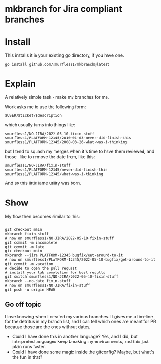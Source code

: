 # mkbranch for Jira compliant branches

# Install

This installs it in your existing go directory, if you have one.

`go install github.com/smurfless1/mkbranch@latest`

# Explain

A relatively simple task - make my branches for me.

Work asks me to use the following form:

`$USER/$ticket/$description`

which usually turns into things like:

```text
smurfless1/NO-JIRA/2022-05-10-fixin-stuff
smurfless1/PLATFORM-12345/2010-01-03-never-did-finish-this
smurfless1/PLATFORM-12345/2008-03-26-what-was-i-thinking
```

but I tend to squash my merges when it's time to have them
reviewed, and those I like to remove the date from, like this:

```text
smurfless1/NO-JIRA/fixin-stuff
smurfless1/PLATFORM-12345/never-did-finish-this
smurfless1/PLATFORM-12345/what-was-i-thinking
```

And so this little lame utility was born. 

# Show

My flow then becomes similar to this:

```shell

git checkout main
mkbranch fixin-stuff
# now on smurfless1/NO-JIRA/2022-05-10-fixin-stuff
git commit -m incomplete
git commit -m late
git checkout main
mkbranch --jira PLATFORM-12345 bugfix/get-around-to-it
# now on smurfless1/PLATFORM-12345/2022-05-10-bugfix/get-around-to-it
git commit -m vacation
# decide to open the pull request
# install your tab completion for best results
git switch smurfless1/NO-JIRA/2022-05-10-fixin-stuff
mkbranch --no-date fixin-stuff
# now on smurfless1/NO-JIRA/fixin-stuff
git push -u origin HEAD
```

## Go off topic

I love knowing when I created my various branches. It gives me a timeline for the
detritus in my branch list, and I can tell which ones are meant for PR because those are the ones without dates. 

* Could I have done this in another language? Yes, and I did, but interpreted languages keep breaking my environments, 
and this just plain runs faster. 
* Could I have done some magic inside the gitconfig? Maybe, but what's the fun in that?

